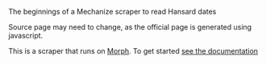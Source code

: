 The beginnings of a Mechanize scraper to read Hansard dates

Source page may need to change, as the official page is generated using javascript.

This is a scraper that runs on [Morph](https://morph.io). To get started [see the documentation](https://morph.io/documentation)

